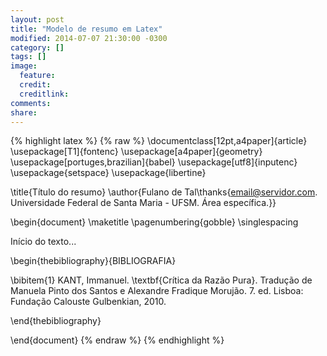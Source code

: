 ```yaml
---
layout: post
title: "Modelo de resumo em Latex"
modified: 2014-07-07 21:30:00 -0300
category: []
tags: []
image:
  feature: 
  credit: 
  creditlink: 
comments: 
share: 
---
```



{% highlight latex %}
{% raw %}
\documentclass[12pt,a4paper]{article}
\usepackage[T1]{fontenc}
\usepackage[a4paper]{geometry}
\usepackage[portuges,brazilian]{babel}
\usepackage[utf8]{inputenc}
\usepackage{setspace}
\usepackage{libertine}


\title{Título do resumo}
\author{Fulano de Tal\thanks{email@servidor.com. Universidade Federal de Santa Maria - UFSM. Área específica.}}


\begin{document}
\maketitle
\pagenumbering{gobble}
\singlespacing

Início do texto...




\begin{thebibliography}{BIBLIOGRAFIA}

\bibitem{1} KANT, Immanuel. \textbf{Crítica da Razão Pura}. Tradução de Manuela Pinto dos Santos e Alexandre Fradique Morujão. 7. ed. Lisboa: Fundação Calouste Gulbenkian, 2010.

\end{thebibliography}

\end{document}
{% endraw %}
{% endhighlight %}
